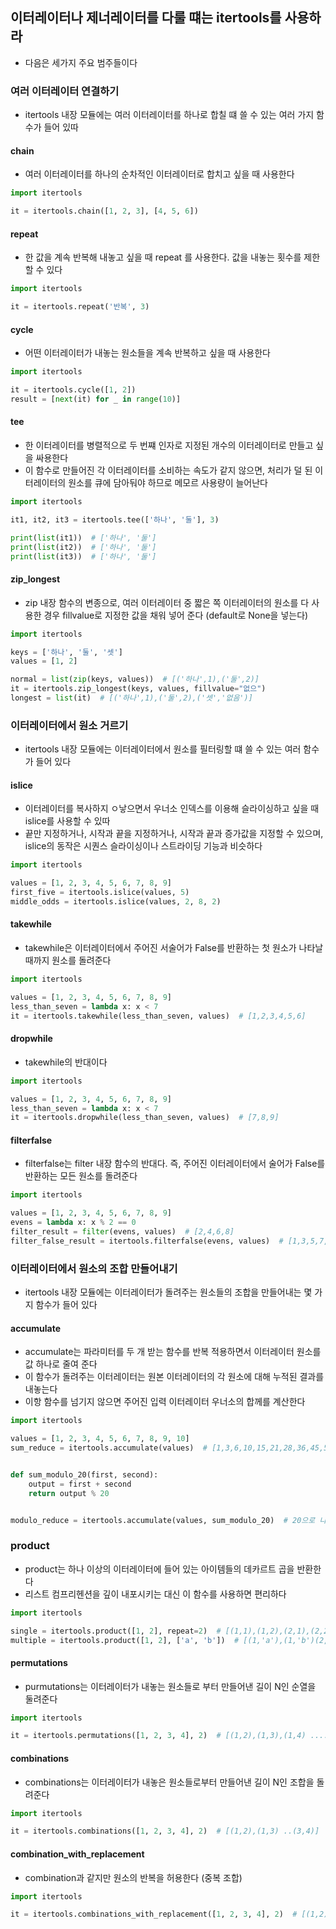 ## 이터레이터나 제너레이터를 다룰 떄는 itertools를 사용하라

- 다음은 세가지 주요 범주들이다

### 여러 이터레이터 연결하기

- itertools 내장 모듈에는 여러 이터레이터를 하나로 합칠 떄 쓸 수 있는 여러 가지 함수가 들어 있따

#### chain

- 여러 이터레이터를 하나의 순차적인 이터레이터로 합치고 싶을 때 사용한다

```python
import itertools

it = itertools.chain([1, 2, 3], [4, 5, 6])
```

#### repeat

- 한 값을 계속 반복해 내놓고 싶을 때 repeat 를 사용한다. 값을 내놓는 횟수를 제한할 수 있다

```python
import itertools

it = itertools.repeat('반복', 3)
```

#### cycle

- 어떤 이터레이터가 내놓는 원소들을 계속 반복하고 싶을 때 사용한다

```python
import itertools

it = itertools.cycle([1, 2])
result = [next(it) for _ in range(10)]
```

#### tee

- 한 이터레이터를 병렬적으로 두 번쨰 인자로 지정된 개수의 이터레이터로 만들고 싶을 싸용한다
- 이 함수로 만들어진 각 이터레이터를 소비하는 속도가 같지 않으면, 처리가 덜 된 이터레이터의 원소를 큐에 담아둬야 하므로 메모르 사용량이 늘어난다

```python
import itertools

it1, it2, it3 = itertools.tee(['하나', '둘'], 3)

print(list(it1))  # ['하나', '둘']
print(list(it2))  # ['하나', '둘']
print(list(it3))  # ['하나', '둘']
```

#### zip_longest

- zip 내장 함수의 변종으로, 여러 이터레이터 중 짧은 쪽 이터레이터의 원소를 다 사용한 경우 fillvalue로 지정한 값을 채워 넣어 준다 (default로 None을 넣는다)

```python
import itertools

keys = ['하나', '둘', '셋']
values = [1, 2]

normal = list(zip(keys, values))  # [('하나',1),('둘',2)]
it = itertools.zip_longest(keys, values, fillvalue="없으")
longest = list(it)  # [('하나',1),('둘',2),('셋','없음')]
```

### 이터레이터에서 원소 거르기

- itertools 내장 모듈에는 이터레이터에서 원소를 필터링할 떄 쓸 수 있는 여러 함수가 들어 있다

#### islice

- 이터레이터를 복사하지 ㅇ낳으면서 우너소 인덱스를 이용해 슬라이싱하고 싶을 때 islice를 사용할 수 있따
- 끝만 지정하거나, 시작과 끝을 지정하거나, 시작과 끝과 증가값을 지정할 수 있으며, islice의 동작은 시퀀스 슬라이싱이나 스트라이딩 기능과 비슷하다

```python
import itertools

values = [1, 2, 3, 4, 5, 6, 7, 8, 9]
first_five = itertools.islice(values, 5)
middle_odds = itertools.islice(values, 2, 8, 2)
```

#### takewhile

- takewhile은 이터레이터에서 주어진 서술어가 False를 반환하는 첫 원소가 나타날 때까지 원소를 돌려준다

```python
import itertools

values = [1, 2, 3, 4, 5, 6, 7, 8, 9]
less_than_seven = lambda x: x < 7
it = itertools.takewhile(less_than_seven, values)  # [1,2,3,4,5,6]
```

#### dropwhile

- takewhile의 반대이다

```python
import itertools

values = [1, 2, 3, 4, 5, 6, 7, 8, 9]
less_than_seven = lambda x: x < 7
it = itertools.dropwhile(less_than_seven, values)  # [7,8,9]
```

#### filterfalse

- filterfalse는 filter 내장 함수의 반대다. 즉, 주어진 이터레이터에서 술어가 False를 반환하는 모든 원소를 돌려준다

```python
import itertools

values = [1, 2, 3, 4, 5, 6, 7, 8, 9]
evens = lambda x: x % 2 == 0
filter_result = filter(evens, values)  # [2,4,6,8]
filter_false_result = itertools.filterfalse(evens, values)  # [1,3,5,7,9]
```

### 이터레이터에서 원소의 조합 만들어내기

- itertools 내장 모듈에는 이터레이터가 돌려주는 원소들의 조합을 만들어내는 몇 가지 함수가 들어 있다

#### accumulate

- accumulate는 파라미터를 두 개 받는 함수를 반복 적용하면서 이터레이터 원소를 값 하나로 줄여 준다
- 이 함수가 돌려주는 이터레이터는 원본 이터레이터의 각 원소에 대해 누적된 결과를 내놓는다
- 이항 함수를 넘기지 않으면 주어진 입력 이터레이터 우너소의 합께를 계산한다

```python
import itertools

values = [1, 2, 3, 4, 5, 6, 7, 8, 9, 10]
sum_reduce = itertools.accumulate(values)  # [1,3,6,10,15,21,28,36,45,55]


def sum_modulo_20(first, second):
    output = first + second
    return output % 20


modulo_reduce = itertools.accumulate(values, sum_modulo_20)  # 20으로 나눈 나머지의 합계[1,3,6,10,15,1,8,16,5,15]

```

### product

- product는 하나 이상의 이터레이터에 들어 있는 아이템들의 데카르트 곱을 반환한다
- 리스트 컴프리헨션을 깊이 내포시키는 대신 이 함수를 사용하면 편리하다

```python
import itertools

single = itertools.product([1, 2], repeat=2)  # [(1,1),(1,2),(2,1),(2,2)]
multiple = itertools.product([1, 2], ['a', 'b'])  # [(1,'a'),(1,'b')(2,'a')(2,'b')]
```

#### permutations

- purmutations는 이터레이터가 내놓는 원소들로 부터 만들어낸 길이 N인 순열을 둘려준다

```python
import itertools

it = itertools.permutations([1, 2, 3, 4], 2)  # [(1,2),(1,3),(1,4) ....(4,3)]
```

#### combinations

- combinations는 이터레이터가 내놓은 원소들로부터 만들어낸 길이 N인 조합을 돌려준다

```python
import itertools

it = itertools.combinations([1, 2, 3, 4], 2)  # [(1,2),(1,3) ..(3,4)]
```

#### combination_with_replacement

- combination과 같지만 원소의 반복을 허용한다 (중복 조합)

```python
import itertools

it = itertools.combinations_with_replacement([1, 2, 3, 4], 2)  # [(1,2),(1,3) ..(3,4)]
```